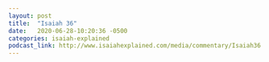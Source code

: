 ```yaml
---
layout: post
title:  "Isaiah 36"
date:   2020-06-28-10:20:36 -0500
categories: isaiah-explained
podcast_link: http://www.isaiahexplained.com/media/commentary/Isaiah36.mp3
---
```

